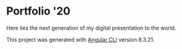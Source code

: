 # Portfolio '20

Here lies the next generation of my digital presentation to the world.

This project was generated with [Angular CLI](https://github.com/angular/angular-cli) version 8.3.21.
